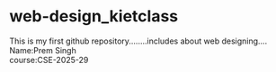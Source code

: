 # web-design_kietclass
This is my first github repository........includes about web designing....
Name:Prem Singh<br>
course:CSE-2025-29<br>


